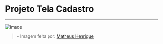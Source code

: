 <h1>Projeto Tela Cadastro</h1>
<hr>

![image](https://user-images.githubusercontent.com/69221000/155377216-76f6b07c-2708-4a52-b021-b91158717345.png)

<blockquote>
- Imagem feita por: 
  <a href="https://github.com/matheushenriquemoreno">
    Matheus Henrique
  </a>  
</<blockquote>
